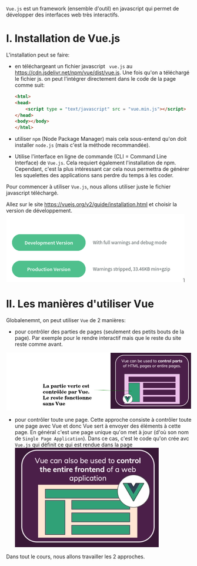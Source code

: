 `Vue.js` est un framework (ensemble d'outil) en javascript qui permet de développer des interfaces web très interactifs. 

# I. Installation de Vue.js
L'installation peut se faire:
- en téléchargeant un fichier javascript ` vue.js` au https://cdn.jsdelivr.net/npm/vue/dist/vue.js. Une fois qu'on a téléchargé le fichier js. on peut l'intégrer directement dans le code de la page comme suit:

    ```html
    <html>
    <head>
        <script type = "text/javascript" src = "vue.min.js"></script>
    </head>
    <body></body>
    </html>
    ```

- utiliser `npm` (Node Package Manager) mais cela sous-entend qu'on doit installer `node.js` (mais c'est la méthode recommandée).

- Utilise l'interface en ligne de commande (CLI = Command Line Interface) de `Vue.js`. Cela requiert également l'installation de npm. Cependant, c'est la plus intéressant car cela nous permettra de générer les squelettes des applications sans perdre du temps à les coder.

Pour commencer à utiliser `Vue.js`, nous allons utiliser juste le fichier javascript téléchargé.

Allez sur le site https://vuejs.org/v2/guide/installation.html et choisir la version de développement.
![](images/installation_dev_version.png)


# II. Les manières d'utiliser Vue
Globalenemnt, on peut utiliser `Vue` de 2 manières:
- pour contrôler des parties de pages (seulement des petits bouts de la page). Par exemple pour le rendre interactif mais que le reste du site reste comme avant.

![](images/fonctionnement_vue.png)

- pour contrôler toute une page. Cette approche consiste à contrôler toute une page avec Vue et donc Vue sert à envoyer des éléments à cette page. En général c'est une page unique qu'on met à jour (d'où son nom de `Single Page Application`). Dans ce cas, c'est le code qu'on crée avc `Vue.js` qui définit ce qui est rendue dans la page
![](images/fonctionnement_vue2.png)

Dans tout le cours, nous allons travailler les 2 approches.






